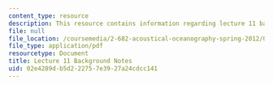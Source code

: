 ```yaml
---
content_type: resource
description: This resource contains information regarding lecture 11 background notes.
file: null
file_location: /coursemedia/2-682-acoustical-oceanography-spring-2012/02e4289db5d222757e3927a24cdcc141_MIT2_682S12_bglec11.pdf
file_type: application/pdf
resourcetype: Document
title: Lecture 11 Background Notes
uid: 02e4289d-b5d2-2275-7e39-27a24cdcc141
---
```

